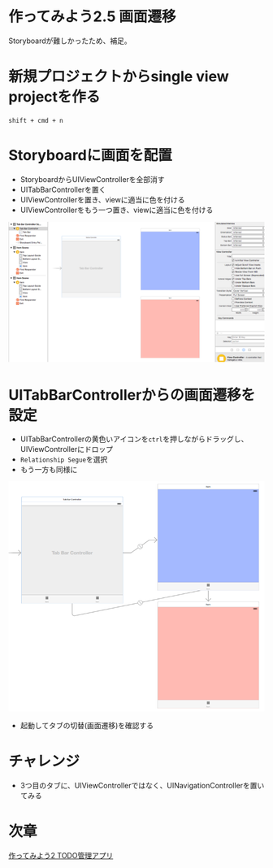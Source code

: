 # 作ってみよう2.5 画面遷移
Storyboardが難しかったため、補足。

# 新規プロジェクトからsingle view projectを作る
`shift + cmd + n`

# Storyboardに画面を配置
- StoryboardからUIViewControllerを全部消す
- UITabBarControllerを置く
- UIViewControllerを置き、viewに適当に色を付ける
- UIViewControllerをもう一つ置き、viewに適当に色を付ける

![](https://github.com/kaibadash/ios_tutorial/blob/master/img/storyboard_tab1.png?raw=true)

# UITabBarControllerからの画面遷移を設定
- UITabBarControllerの黄色いアイコンを`ctrl`を押しながらドラッグし、UIViewControllerにドロップ
- `Relationship Segue`を選択
- もう一方も同様に

![](https://github.com/kaibadash/ios_tutorial/blob/master/img/storyboard_tab2.png?raw=true)

- 起動してタブの切替(画面遷移)を確認する

# チャレンジ
- 3つ目のタブに、UIViewControllerではなく、UINavigationControllerを置いてみる

# 次章
[作ってみよう2 TODO管理アプリ](ios_tuto3_todo.md)

